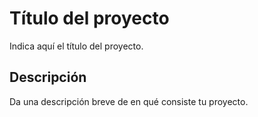 # Título del proyecto

Indica aquí el título del proyecto.

## Descripción

Da una descripción breve de en qué consiste tu proyecto.
